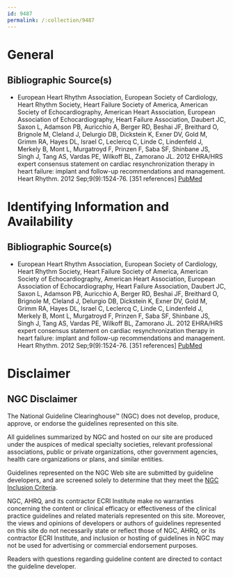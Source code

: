 ```yaml
---
id: 9487
permalink: /:collection/9487
---
```


# General

## Bibliographic Source(s)

- European Heart Rhythm Association, European Society of Cardiology, Heart Rhythm Society, Heart Failure Society of America, American Society of Echocardiography, American Heart Association, European Association of Echocardiography, Heart Failure Association, Daubert JC, Saxon L, Adamson PB, Auricchio A, Berger RD, Beshai JF, Breithard O, Brignole M, Cleland J, Delurgio DB, Dickstein K, Exner DV, Gold M, Grimm RA, Hayes DL, Israel C, Leclercq C, Linde C, Lindenfeld J, Merkely B, Mont L, Murgatroyd F, Prinzen F, Saba SF, Shinbane JS, Singh J, Tang AS, Vardas PE, Wilkoff BL, Zamorano JL. 2012 EHRA/HRS expert consensus statement on cardiac resynchronization therapy in heart failure: implant and follow-up recommendations and management. Heart Rhythm. 2012 Sep;9(9):1524-76. [351 references] [ PubMed ](http://www.ncbi.nlm.nih.gov/entrez/query.fcgi?cmd=Retrieve&db=pubmed&dopt=Abstract&list_uids=22939223)

# Identifying Information and Availability

## Bibliographic Source(s)

- European Heart Rhythm Association, European Society of Cardiology, Heart Rhythm Society, Heart Failure Society of America, American Society of Echocardiography, American Heart Association, European Association of Echocardiography, Heart Failure Association, Daubert JC, Saxon L, Adamson PB, Auricchio A, Berger RD, Beshai JF, Breithard O, Brignole M, Cleland J, Delurgio DB, Dickstein K, Exner DV, Gold M, Grimm RA, Hayes DL, Israel C, Leclercq C, Linde C, Lindenfeld J, Merkely B, Mont L, Murgatroyd F, Prinzen F, Saba SF, Shinbane JS, Singh J, Tang AS, Vardas PE, Wilkoff BL, Zamorano JL. 2012 EHRA/HRS expert consensus statement on cardiac resynchronization therapy in heart failure: implant and follow-up recommendations and management. Heart Rhythm. 2012 Sep;9(9):1524-76. [351 references] [ PubMed ](http://www.ncbi.nlm.nih.gov/entrez/query.fcgi?cmd=Retrieve&db=pubmed&dopt=Abstract&list_uids=22939223)

# Disclaimer

## NGC Disclaimer

The National Guideline Clearinghouse™ (NGC) does not develop, produce, approve, or endorse the guidelines represented on this site.

All guidelines summarized by NGC and hosted on our site are produced under the auspices of medical specialty societies, relevant professional associations, public or private organizations, other government agencies, health care organizations or plans, and similar entities.

Guidelines represented on the NGC Web site are submitted by guideline developers, and are screened solely to determine that they meet the [NGC Inclusion Criteria](/help-and-about/summaries/inclusion-criteria).

NGC, AHRQ, and its contractor ECRI Institute make no warranties concerning the content or clinical efficacy or effectiveness of the clinical practice guidelines and related materials represented on this site. Moreover, the views and opinions of developers or authors of guidelines represented on this site do not necessarily state or reflect those of NGC, AHRQ, or its contractor ECRI Institute, and inclusion or hosting of guidelines in NGC may not be used for advertising or commercial endorsement purposes.

Readers with questions regarding guideline content are directed to contact the guideline developer.

